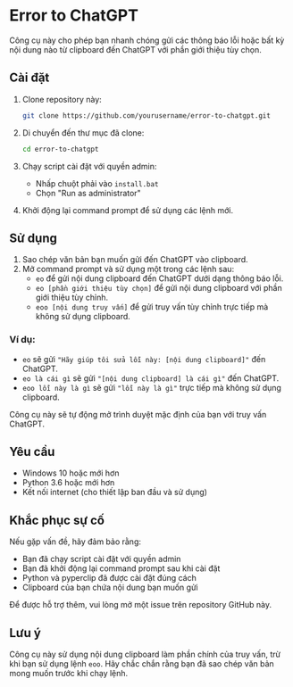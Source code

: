 # Error to ChatGPT

Công cụ này cho phép bạn nhanh chóng gửi các thông báo lỗi hoặc bất kỳ nội dung nào từ clipboard đến ChatGPT với phần giới thiệu tùy chọn.

## Cài đặt

1. Clone repository này:

    ```bash
    git clone https://github.com/yourusername/error-to-chatgpt.git
    ```

2. Di chuyển đến thư mục đã clone:

    ```bash
    cd error-to-chatgpt
    ```

3. Chạy script cài đặt với quyền admin:

    - Nhấp chuột phải vào `install.bat`
    - Chọn "Run as administrator"

4. Khởi động lại command prompt để sử dụng các lệnh mới.

## Sử dụng

1. Sao chép văn bản bạn muốn gửi đến ChatGPT vào clipboard.
2. Mở command prompt và sử dụng một trong các lệnh sau:
    - `eo` để gửi nội dung clipboard đến ChatGPT dưới dạng thông báo lỗi.
    - `eo [phần giới thiệu tùy chọn]` để gửi nội dung clipboard với phần giới thiệu tùy chỉnh.
    - `eoo [nội dung truy vấn]` để gửi truy vấn tùy chỉnh trực tiếp mà không sử dụng clipboard.

### Ví dụ:

-   `eo` sẽ gửi `"Hãy giúp tôi sửa lỗi này: [nội dung clipboard]"` đến ChatGPT.
-   `eo là cái gì` sẽ gửi `"[nội dung clipboard] là cái gì"` đến ChatGPT.
-   `eoo lỗi này là gì` sẽ gửi `"lỗi này là gì"` trực tiếp mà không sử dụng clipboard.

Công cụ này sẽ tự động mở trình duyệt mặc định của bạn với truy vấn ChatGPT.

## Yêu cầu

-   Windows 10 hoặc mới hơn
-   Python 3.6 hoặc mới hơn
-   Kết nối internet (cho thiết lập ban đầu và sử dụng)

## Khắc phục sự cố

Nếu gặp vấn đề, hãy đảm bảo rằng:

-   Bạn đã chạy script cài đặt với quyền admin
-   Bạn đã khởi động lại command prompt sau khi cài đặt
-   Python và pyperclip đã được cài đặt đúng cách
-   Clipboard của bạn chứa nội dung bạn muốn gửi

Để được hỗ trợ thêm, vui lòng mở một issue trên repository GitHub này.

## Lưu ý

Công cụ này sử dụng nội dung clipboard làm phần chính của truy vấn, trừ khi bạn sử dụng lệnh `eoo`. Hãy chắc chắn rằng bạn đã sao chép văn bản mong muốn trước khi chạy lệnh.
